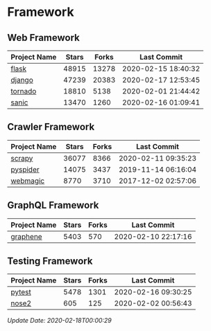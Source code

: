 # Framework

## Web Framework

| Project Name | Stars | Forks | Last Commit |
| ------------ | ----- | ----- | ----------- |
| [flask](https://github.com/pallets/flask) | 48915 | 13278 | 2020-02-15 18:40:32 |
| [django](https://github.com/django/django) | 47239 | 20383 | 2020-02-17 12:53:45 |
| [tornado](https://github.com/tornadoweb/tornado) | 18810 | 5138 | 2020-02-01 21:44:42 |
| [sanic](https://github.com/huge-success/sanic) | 13470 | 1260 | 2020-02-16 01:09:41 |

## Crawler Framework

| Project Name | Stars | Forks | Last Commit |
| ------------ | ----- | ----- | ----------- |
| [scrapy](https://github.com/scrapy/scrapy) | 36077 | 8366 | 2020-02-11 09:35:23 |
| [pyspider](https://github.com/binux/pyspider) | 14075 | 3437 | 2019-11-14 06:16:04 |
| [webmagic](https://github.com/code4craft/webmagic) | 8770 | 3710 | 2017-12-02 02:57:06 |

## GraphQL Framework

| Project Name | Stars | Forks | Last Commit |
| ------------ | ----- | ----- | ----------- |
| [graphene](https://github.com/graphql-python/graphene) | 5403 | 570 | 2020-02-10 22:17:16 |

## Testing Framework

| Project Name | Stars | Forks | Last Commit |
| ------------ | ----- | ----- | ----------- |
| [pytest](https://github.com/pytest-dev/pytest) | 5478 | 1301 | 2020-02-16 09:30:25 |
| [nose2](https://github.com/nose-devs/nose2) | 605 | 125 | 2020-02-02 00:56:43 |

*Update Date: 2020-02-18T00:00:29*
